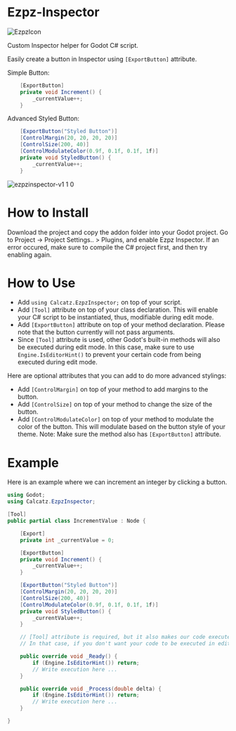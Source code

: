 # Ezpz-Inspector

![EzpzIcon](https://github.com/dilaura-exp/Ezpz-Inspector/assets/21215083/b1aef590-77f1-4ae6-8c87-f944748d989d)

Custom Inspector helper for Godot C# script.

Easily create a button in Inspector using `[ExportButton]` attribute.

Simple Button:
```csharp
    [ExportButton]
    private void Increment() {
        _currentValue++;
    }
```

Advanced Styled Button:
```csharp
    [ExportButton("Styled Button")]
    [ControlMargin(20, 20, 20, 20)]
    [ControlSize(200, 40)]
    [ControlModulateColor(0.9f, 0.1f, 0.1f, 1f)]
    private void StyledButton() {
        _currentValue++;
    }
```

![ezpzinspector-v1 1 0](https://github.com/dilaura-exp/Ezpz-Inspector/assets/21215083/b90eaaa6-1286-4795-ba0a-e7406d90a0aa)

# How to Install

Download the project and copy the addon folder into your Godot project.
Go to Project -> Project Settings.. > Plugins, and enable Ezpz Inspector.
If an error occured, make sure to compile the C# project first, and then try enabling again.

# How to Use

- Add `using Calcatz.EzpzInspector;` on top of your script.
- Add `[Tool]` attribute on top of your class declaration. This will enable your C# script to be instantiated, thus, modifiable during edit mode.
- Add `[ExportButton]` attribute on top of your method declaration. Please note that the button currently will not pass arguments.
- Since `[Tool]` attribute is used, other Godot's built-in methods will also be executed during edit mode. In this case, make sure to use `Engine.IsEditorHint()` to prevent your certain code from being executed during edit mode.

Here are optional attributes that you can add to do more advanced stylings:
- Add `[ControlMargin]` on top of your method to add margins to the button.
- Add `[ControlSize]` on top of your method to change the size of the button.
- Add `[ControlModulateColor]` on top of your method to modulate the color of the button. This will modulate based on the button style of your theme.
Note: Make sure the method also has `[ExportButton]` attribute.

# Example

Here is an example where we can increment an integer by clicking a button.

```csharp
using Godot;
using Calcatz.EzpzInspector;

[Tool]
public partial class IncrementValue : Node {

    [Export]
    private int _currentValue = 0;

    [ExportButton]
    private void Increment() {
        _currentValue++;
    }

    [ExportButton("Styled Button")]
    [ControlMargin(20, 20, 20, 20)]
    [ControlSize(200, 40)]
    [ControlModulateColor(0.9f, 0.1f, 0.1f, 1f)]
    private void StyledButton() {
        _currentValue++;
    }

    // [Tool] attribute is required, but it also makes our code executed in editor.
    // In that case, if you don't want your code to be executed in editor, use Engine.IsEditorHint()

    public override void _Ready() {
        if (Engine.IsEditorHint()) return;
        // Write execution here ...
    }

    public override void _Process(double delta) {
        if (Engine.IsEditorHint()) return;
        // Write execution here ...
    }

}
```
